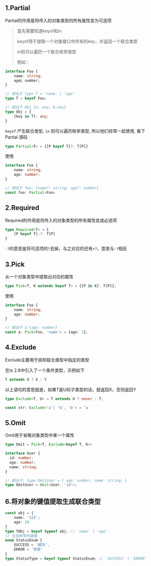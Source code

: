 ## 1.Partial

Partial的作用是将传入的对象类型的所有属性变为可选项

> 首先需要知道keyof和in
>
> keyof用于提取一个对象接口中所有的key，并返回一个联合类型
>
> in则可以遍历一个联合枚举类型
>
> 例如：

```typescript
interface Foo {
    name: string;
    ageL number;
}

// 相当于 type T = 'name' | 'age'
type T = keyof Foo;

// 相当于 Obj {a: any; b:any}
type Obj = {
    [key in T]: any;
}

```

`keyof` 产生联合类型, `in` 则可以遍历枚举类型, 所以他们经常一起使用, 看下 Partial 源码

```typescript
type Partial<T> = {[P keyof T]?: T[P]}
```

使用

```typescript
interface Foo {
    name: string;
    age: number;
}

// 相当于 foo: {name?: string; age?: number}
const foo: Partial<Foo>
```

## 2.Required

Required的作用是将传入的对象类型的所有属性变成必选项

```typescript
type Required<T> = {
    [P keyof T]-?: T[P]
}
```

`-?`的意思是将可选项的`?`去掉，与之对应的还有`+?`，意思与`-?`相反

## 3.Pick

从一个对象类型中提取出对应的属性

```typescript
type Pick<T, K extends keyof T> = {[P in K]: T[P]};
```

使用

```typescript
interface Foo {
    name: string;
    age: number;
}

// 相当于 a:{age: number}
const a: Pick<Foo, 'name'> = {age: 1};
```

## 4.Exclude

Exclude主要用于排除联合类型中指定的类型

在ts 2.8中引入了一个条件类型，示例如下

```typescript
T extends U ? X : Y
```

以上语句的意思就是，如果T是U的子类型的话，就返回X，否则返回Y

```typescript
type Exclude<T, U> = T extends U ? never : T;

const str: Exclude<'a'| 'b', 'b'> = 'a
```

## 5.Omit

Omit用于省略对象类型中某一个属性

```typescript
type Omit = Pick<T, Exclude<keyof T, K>>

interface User {
  id: number;
  age: number;
  name: string;
}

// 相当于: type OmitUser = { age: number; name: string; }
type OmitUser = Omit<User, 'id'>;
```

## 6.将对象的键值提取生成联合类型

```ts
const obj = {
    name: '123';
    age: 18
}
type TObj = keyof typeof obj; // 'name' | 'age'
// 生成枚举的键值
enum StatusEnum {
    SUCCESS = '成功',
    ERROR = '失败'
}
type StatusType = keyof typeof StatusEnum; // 'SUCCESS' | 'ERROR'
```





